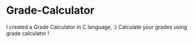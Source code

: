 # Grade-Calculator
I created a Grade Calculator in C language, :)
Calculate your grades using grade calculator !
